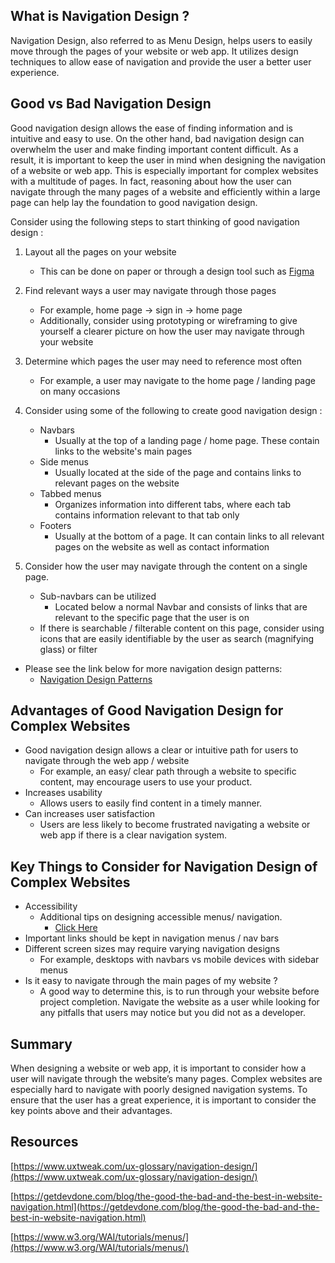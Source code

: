 ## What is Navigation Design ?
Navigation Design, also referred to as Menu Design, helps users to easily move through the pages of your website or web app. It utilizes design techniques to allow ease of navigation and provide the user a better user experience. 


## Good vs Bad Navigation Design 
Good navigation design allows the ease of finding information and is intuitive and easy to use. On the other hand, bad navigation design can overwhelm the user and make finding important content difficult.  As a result,  it is important to keep the user in mind when designing the navigation of a website or web app. This is  especially  important for complex websites with a multitude of pages. In fact, reasoning about how the user can navigate through the many pages of a website and efficiently within a large page can help lay the foundation to good navigation design. 

Consider using the following steps to start thinking of good navigation design  : 

1. Layout all the pages on your website
    * This can be done on paper or through a design tool such as [Figma](https://www.figma.com/)
      
2.  Find relevant ways a user may navigate through those pages 
     * For example, home page → sign in → home page
     * Additionally, consider using prototyping or wireframing to give yourself a clearer picture on how the user may navigate through your website
       
3. Determine which pages the user may need to reference most often
    * For example, a user may navigate to the home page / landing page on many occasions
        
4. Consider using some of the following to create good navigation design  :  
    * Navbars
        * Usually at the top of a landing page / home page. These contain links to the website's main pages
    * Side menus
        * Usually located at the side of the page and contains links to relevant pages on the website 
    * Tabbed menus
        * Organizes information into different tabs, where each tab contains information relevant to that tab only
    * Footers 
        * Usually at the bottom of a page. It can contain links to all relevant pages on the website as well as contact information
          
5. Consider how the user may navigate through the content on a single page.
   * Sub-navbars can be utilized
        * Located below a normal Navbar and  consists of links that are relevant to the specific page that the user is on 
    *  If there is searchable / filterable content on this page, consider using icons that are easily identifiable by the user as  search (magnifying glass) or filter
          
* Please see the link below for more navigation design patterns:
    * [Navigation Design Patterns](https://ui-patterns.com/patterns/navigation/list)
      

## Advantages of Good Navigation Design for Complex Websites  

* Good navigation design allows a clear or intuitive path for users to navigate through the web app / website  
    * For example, an easy/ clear path through a website to specific content, may encourage users to use your product.
* Increases usability 
    * Allows users to easily find content in a timely manner. 
* Can increases user satisfaction 
    * Users are less likely to become frustrated navigating a website or web app if there is a clear navigation system.  
     


## Key Things to Consider for Navigation Design of Complex Websites 
* Accessibility 
    * Additional tips on designing accessible menus/ navigation.
        * [Click Here](https://www.w3.org/WAI/tutorials/menus/)
* Important links should be kept in navigation menus / nav bars
* Different screen sizes may require varying navigation designs 
    * For example, desktops  with navbars vs mobile devices with sidebar menus 
* Is it easy to navigate through the main pages of my website ?
    * A good way to determine this, is to run through your website before project completion. Navigate the website as a user while looking for any pitfalls that users may notice but you did not as a developer. 
  

## Summary  
When designing a website or web app, it is important to consider how a user will navigate through the website’s many pages. Complex websites are especially hard to navigate with poorly designed navigation systems. To ensure that the user has a great experience, it is important to consider the key points above and their advantages. 


## Resources 

[https://www.uxtweak.com/ux-glossary/navigation-design/](https://www.uxtweak.com/ux-glossary/navigation-design/)

[https://getdevdone.com/blog/the-good-the-bad-and-the-best-in-website-navigation.html](https://getdevdone.com/blog/the-good-the-bad-and-the-best-in-website-navigation.html)

[https://www.w3.org/WAI/tutorials/menus/](https://www.w3.org/WAI/tutorials/menus/)


